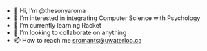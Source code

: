 - 👋 Hi, I’m @thesonyaroma
- 👀 I’m interested in integrating Computer Science with Psychology
- 🌱 I’m currently learning Racket
- 💞️ I’m looking to collaborate on anything
- 📫 How to reach me sromants@uwaterloo.ca
